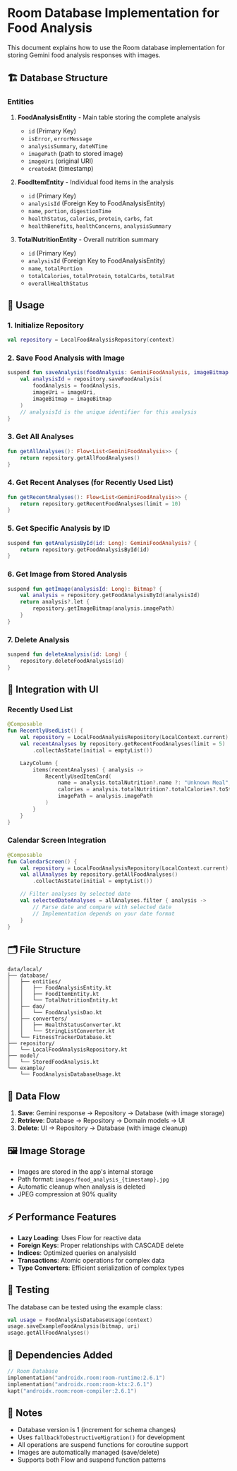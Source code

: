 # Room Database Implementation for Food Analysis

This document explains how to use the Room database implementation for storing Gemini food analysis responses with images.

## 🏗️ Database Structure

### Entities

1. **FoodAnalysisEntity** - Main table storing the complete analysis
   - `id` (Primary Key)
   - `isError`, `errorMessage`
   - `analysisSummary`, `dateNTime`
   - `imagePath` (path to stored image)
   - `imageUri` (original URI)
   - `createdAt` (timestamp)

2. **FoodItemEntity** - Individual food items in the analysis
   - `id` (Primary Key)
   - `analysisId` (Foreign Key to FoodAnalysisEntity)
   - `name`, `portion`, `digestionTime`
   - `healthStatus`, `calories`, `protein`, `carbs`, `fat`
   - `healthBenefits`, `healthConcerns`, `analysisSummary`

3. **TotalNutritionEntity** - Overall nutrition summary
   - `id` (Primary Key)
   - `analysisId` (Foreign Key to FoodAnalysisEntity)
   - `name`, `totalPortion`
   - `totalCalories`, `totalProtein`, `totalCarbs`, `totalFat`
   - `overallHealthStatus`

## 🔧 Usage

### 1. Initialize Repository

```kotlin
val repository = LocalFoodAnalysisRepository(context)
```

### 2. Save Food Analysis with Image

```kotlin
suspend fun saveAnalysis(foodAnalysis: GeminiFoodAnalysis, imageBitmap: Bitmap, imageUri: String) {
    val analysisId = repository.saveFoodAnalysis(
        foodAnalysis = foodAnalysis,
        imageUri = imageUri,
        imageBitmap = imageBitmap
    )
    // analysisId is the unique identifier for this analysis
}
```

### 3. Get All Analyses

```kotlin
fun getAllAnalyses(): Flow<List<GeminiFoodAnalysis>> {
    return repository.getAllFoodAnalyses()
}
```

### 4. Get Recent Analyses (for Recently Used List)

```kotlin
fun getRecentAnalyses(): Flow<List<GeminiFoodAnalysis>> {
    return repository.getRecentFoodAnalyses(limit = 10)
}
```

### 5. Get Specific Analysis by ID

```kotlin
suspend fun getAnalysisById(id: Long): GeminiFoodAnalysis? {
    return repository.getFoodAnalysisById(id)
}
```

### 6. Get Image from Stored Analysis

```kotlin
suspend fun getImage(analysisId: Long): Bitmap? {
    val analysis = repository.getFoodAnalysisById(analysisId)
    return analysis?.let { 
        repository.getImageBitmap(analysis.imagePath)
    }
}
```

### 7. Delete Analysis

```kotlin
suspend fun deleteAnalysis(id: Long) {
    repository.deleteFoodAnalysis(id)
}
```

## 📱 Integration with UI

### Recently Used List

```kotlin
@Composable
fun RecentlyUsedList() {
    val repository = LocalFoodAnalysisRepository(LocalContext.current)
    val recentAnalyses by repository.getRecentFoodAnalyses(limit = 5)
        .collectAsState(initial = emptyList())

    LazyColumn {
        items(recentAnalyses) { analysis ->
            RecentlyUsedItemCard(
                name = analysis.totalNutrition?.name ?: "Unknown Meal",
                calories = analysis.totalNutrition?.totalCalories?.toString() ?: "N/A",
                imagePath = analysis.imagePath
            )
        }
    }
}
```

### Calendar Screen Integration

```kotlin
@Composable
fun CalendarScreen() {
    val repository = LocalFoodAnalysisRepository(LocalContext.current)
    val allAnalyses by repository.getAllFoodAnalyses()
        .collectAsState(initial = emptyList())

    // Filter analyses by selected date
    val selectedDateAnalyses = allAnalyses.filter { analysis ->
        // Parse date and compare with selected date
        // Implementation depends on your date format
    }
}
```

## 🗂️ File Structure

```
data/local/
├── database/
│   ├── entities/
│   │   ├── FoodAnalysisEntity.kt
│   │   ├── FoodItemEntity.kt
│   │   └── TotalNutritionEntity.kt
│   ├── dao/
│   │   └── FoodAnalysisDao.kt
│   ├── converters/
│   │   ├── HealthStatusConverter.kt
│   │   └── StringListConverter.kt
│   └── FitnessTrackerDatabase.kt
├── repository/
│   └── LocalFoodAnalysisRepository.kt
├── model/
│   └── StoredFoodAnalysis.kt
└── example/
    └── FoodAnalysisDatabaseUsage.kt
```

## 🔄 Data Flow

1. **Save**: Gemini response → Repository → Database (with image storage)
2. **Retrieve**: Database → Repository → Domain models → UI
3. **Delete**: UI → Repository → Database (with image cleanup)

## 🖼️ Image Storage

- Images are stored in the app's internal storage
- Path format: `images/food_analysis_{timestamp}.jpg`
- Automatic cleanup when analysis is deleted
- JPEG compression at 90% quality

## ⚡ Performance Features

- **Lazy Loading**: Uses Flow for reactive data
- **Foreign Keys**: Proper relationships with CASCADE delete
- **Indices**: Optimized queries on analysisId
- **Transactions**: Atomic operations for complex data
- **Type Converters**: Efficient serialization of complex types

## 🧪 Testing

The database can be tested using the example class:

```kotlin
val usage = FoodAnalysisDatabaseUsage(context)
usage.saveExampleFoodAnalysis(bitmap, uri)
usage.getAllFoodAnalyses()
```

## 🔧 Dependencies Added

```kotlin
// Room Database
implementation("androidx.room:room-runtime:2.6.1")
implementation("androidx.room:room-ktx:2.6.1")
kapt("androidx.room:room-compiler:2.6.1")
```

## 📝 Notes

- Database version is 1 (increment for schema changes)
- Uses `fallbackToDestructiveMigration()` for development
- All operations are suspend functions for coroutine support
- Images are automatically managed (save/delete)
- Supports both Flow and suspend function patterns

